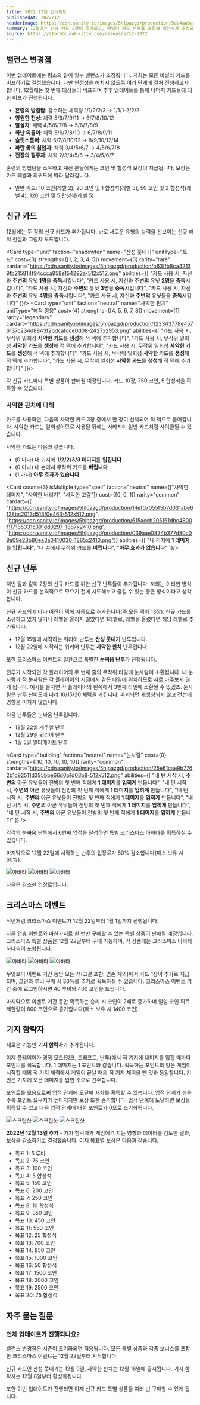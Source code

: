 ```yaml
---
title: 2022 12월 업데이트
publishedAt: 2022/12
headerImage: https://cdn.sanity.io/images/5hlpazgd/production/5da4aa3aadb504731d8ec0fc976eaee37c3e2a65-1920x622.png
summary: 12월에는 신규 카드 2장이 추가되고, 바닐라 카드 버프를 포함해 밸런스가 조정되며, 다양한 상품들이 판매됩니다.
source: https://stormbound-kitty.com/releases/12-2022
---
```


<script>
    import Old from "$components/Old.svelte";
    import ImageBlock from "$components/ImageBlock.svelte";
    import FlexibleList from "$components/FlexibleList.svelte";
    import Icon from "$components/Icon.svelte";
    import Card from "$components/Card.svelte";
    import Comment from "$components/Comment.svelte";
    import DiscountedBrawl from "$components/DiscountedBrawl.md";
</script>

## 밸런스 변경점
이번 업데이트에는 평소와 같이 일부 밸런스가 조정됩니다. 저희는 모든 바닐라 카드를 버프하기로 결정했습니다. 다만 안정성을 해치지 않도록 여러 단계에 걸쳐 진행하고자 합니다. 12월에는 첫 번째 대상들이 버프되며 추후 업데이트를 통해 나머지 카드들에 대한 버프가 진행됩니다.

  - **혼령의 방첨탑**: 흡수하는 체력량 <Old>1/1/2/2/3</Old> → 1/1/1-2/2/2
  - **영원한 천상**: 체력 <Old>5/6/7/9/11</Old> → 6/7/8/10/12
  - **말살자**: 체력 <Old>4/5/6/7/8</Old> → 5/6/7/8/9
  - **화난 외톨이**: 체력 <Old>5/6/7/8/10</Old> → 6/7/8/9/11
  - **슬릿스톰퍼**: 체력 <Old>6/7/8/10/12</Old> → 8/9/10/12/14
  - **파란 돛의 침입자**: 체력 <Old>3/4/5/6/7</Old> → 4/5/6/7/8
  - **전장의 질주자**: 체력 <Old>2/3/4/5/6</Old> → 3/4/5/6/7

<Comment>

혼령의 방첩탐을 소유하고 계신 분들에게는 코인 및 합성석 보상이 지급됩니다. 보상은 카드 레벨과 희귀도에 따라 달라집니다.

  - <Icon type="common" /> 일반 카드: <Icon type="coin" /> 10 코인(레벨 2), <Icon type="coin" /> 20 코인 및 <Icon type="stone" /> 1 합성석(레벨 3), <Icon type="coin" /> 50 코인 및 <Icon type="stone" /> 2 합성석(레벨 4), <Icon type="coin" /> 120 코인 및 <Icon type="stone" /> 5 합성석(레벨 5)

</Comment>

## 신규 카드
12월에는 두 장의 신규 카드가 추가됩니다. 바로 새로운 유형의 능력을 선보이는 신규 해적 전설과 그림자 토드입니다.

<Card type="unit" faction="shadowfen" name="산성 풋내기" unitType="토드" cost={3} strengths={[1, 2, 3, 4, 5]} movement={0} rarity="rare" cardart="https://cdn.sanity.io/images/5hlpazgd/production/b63ffb8ca42139fb215814f94ccca958e154292a-512x512.png" abilities={[
    "카드 사용 시, 자신과 **주변의** 유닛 **1명**을 **중독**시킵니다",
    "카드 사용 시, 자신과 **주변의** 유닛 **2명**을 **중독**시킵니다",
    "카드 사용 시, 자신과 **주변의** 유닛 **3명**을 **중독**시킵니다",
    "카드 사용 시, 자신과 **주변의** 유닛 **4명**을 **중독**시킵니다",
    "카드 사용 시, 자신과 **주변의** 유닛들을 **중독**시킵니다"
]}/>
<Card type="unit" faction="neutral" name="사악한 핀치" unitType="해적 영웅" cost={4} strengths={[4, 5, 6, 7, 8]} movement={1} rarity="legendary" cardart="https://cdn.sanity.io/images/5hlpazgd/production/123343778e4576137c234d8843f2bdcafdce0d08-2427x2953.png" abilities={[
    "카드 사용 시, 무작위 일회성 **사악한 카드**를 **생성**해 적 덱에 추가합니다",
    "카드 사용 시, 무작위 일회성 **사악한 카드**를 **생성**해 적 덱에 추가합니다",
    "카드 사용 시, 무작위 일회성 **사악한 카드**를 **생성**해 적 덱에 추가합니다",
    "카드 사용 시, 무작위 일회성 **사악한 카드**를 **생성**해 적 덱에 추가합니다",
    "카드 사용 시, 무작위 일회성 **사악한 카드**를 **생성**해 적 덱에 추가합니다"
]}/>

각 신규 카드마다 특별 상품이 판매될 예정입니다. 카드 10장, <Icon type="coin" /> 750 코인, <Icon type="stone" /> 5 합성석을 획득할 수 있습니다.

### 사악한 핀치에 대해
카드를 사용하면, 다음의 사악한 카드 3장 중에서 한 장이 선택되어 적 덱으로 들어갑니다. 사악한 카드는 일회성이므로 사용된 뒤에는 사라지며 일반 카드처럼 사이클될 수 있습니다.

사악한 카드는 다음과 같습니다.

  - (0 마나) 내 기지에 **1/2/2/3/3 데미지**를 **입힙니다**
  - (0 마나) 내 손에서 무작위 카드를 **버립니다**
  - (1 마나) **아무 효과가 없습니다**

<Card count={3} isMultiple type="spell" faction="neutral" name={["사악한 데미지", "사악한 버리기", "사악한 고갈"]} cost={[0, 0, 1]} rarity="common" cardart={[
    "https://cdn.sanity.io/images/5hlpazgd/production/14ef07055f5b7d031abe6128bc2013d513f0e463-512x512.png",
    "https://cdn.sanity.io/images/5hlpazgd/production/615accb205161dbc4800f117185331c391dd0297-1887x2410.png",
    "https://cdn.sanity.io/images/5hlpazgd/production/039aae0824b377d80c09a09e23b80ea3a0410030-1885x2410.png"]} abilities={[
    "내 기지에 **1 데미지**를 **입힙니다**",
    "내 손에서 무작위 카드를 **버립니다**",
    "**아무 효과가 없습니다**"
]}/>

## 신규 난투
저번 달과 같이 2장의 신규 카드를 위한 신규 난투들이 추가됩니다. 저희는 이러한 방식이 신규 카드를 본격적으로 모으기 전에 시도해보고 즐길 수 있는 좋은 방식이라고 생각합니다.

신규 카드의 0 마나 버전이 덱에 자동으로 추가됩니다(즉 모든 덱이 13장). 신규 카드를 소유하고 있지 않거나 레벨을 올리지 않았다면 1레벨로, 레벨을 올렸다면 해당 레벨로 추가됩니다.

  - 12월 15일에 시작하는 워리어 난투는 **산성 풋내기** 난투입니다.
  - 12월 22일에 시작하는 워리어 난투는 **사악한 핀치** 난투입니다.

또한 크리스마스 이벤트의 일환으로 특별한 **눈싸움 난투**가 진행됩니다.

전투가 시작되면 각 플레이어의 두 번째 줄의 무작위 타일에 눈사람이 소환됩니다. 내 눈사람과 적 눈사람은 각 플레이어의 시점에서 같은 타일에 위치하므로 서로 마주보지 않게 됩니다. 예시를 들자면 각 플레이어의 왼쪽에서 3번째 타일에 소환될 수 있겠죠. 눈사람은 난투 난이도에 따라 10/15/20 체력을 가집니다. 파괴되면 재생성되지 않고 전선에 영향을 미치지 않습니다.

다음 난투들은 눈싸움 난투입니다.

  - 12월 22일 캐주얼 난투
  - 12월 29일 워리어 난투
  - 1월 5일 얼티메이트 난투

<Card type="building" faction="neutral" name="눈사람" cost={0} strengths={[10, 10, 10, 10, 10]} rarity="common" cardart="https://cdn.sanity.io/images/5hlpazgd/production/25e61cae9b7762b1c92511d395bbe66d0b1d03b8-512x512.png" abilities={[
    "내 턴 시작 시, **주변의** 아군 유닛들이 전방의 첫 번째 적에게 **1 데미지**를 **입히게** 만듭니다",
    "내 턴 시작 시, **주변의** 아군 유닛들이 전방의 첫 번째 적에게 **1 데미지**를 **입히게** 만듭니다",
    "내 턴 시작 시, **주변의** 아군 유닛들이 전방의 첫 번째 적에게 **1 데미지**를 **입히게** 만듭니다",
    "내 턴 시작 시, **주변의** 아군 유닛들이 전방의 첫 번째 적에게 **1 데미지**를 **입히게** 만듭니다",
    "내 턴 시작 시, **주변의** 아군 유닛들이 전방의 첫 번째 적에게 **1 데미지**를 **입히게** 만듭니다"
]} />

각각의 눈싸움 난투에서 6번째 업적을 달성하면 특별 크리스마스 아바타를 획득하실 수 있습니다.

마지막으로 12월 22일에 시작하는 난투의 입장료가 50% 감소합니다(패스 보유 시 60%).

<FlexibleList setFontSizeFixed disableVertical>
    <img alt="아바타" src="https://cdn.sanity.io/images/5hlpazgd/production/3d45211e6f5c605f950db04b6309e9614a0266d2-512x512.png#avatar" />
    <img alt="아바타" src="https://cdn.sanity.io/images/5hlpazgd/production/95184beb6caa4613b4562f15b9b1365d3a35d2cc-512x512.png#avatar" />
    <img alt="아바타" src="https://cdn.sanity.io/images/5hlpazgd/production/c361460507e970d5dc0fafbf83799da25d8cb73f-512x512.png#avatar" />
</FlexibleList>

다음은 감소한 입장료입니다.

<DiscountedBrawl />

## 크리스마스 이벤트
작년처럼 크리스마스 이벤트가 12월 22일부터 1월 1일까지 진행됩니다.

다른 연휴 이벤트와 마찬가지로 한 번만 구매할 수 있는 특별 상품이 판매될 예정입니다. 크리스마스 특별 상품은 12월 22일부터 구매 가능하며, 각 상품에는 크리스마스 아바타 하나씩이 포함됩니다.

<FlexibleList setFontSizeFixed disableVertical>
    <img alt="아바타" src="https://cdn.sanity.io/images/5hlpazgd/production/25f924ea54d9990337397dc386cf2edac58bc19c-512x512.png#avatar" />
    <img alt="아바타" src="https://cdn.sanity.io/images/5hlpazgd/production/77826899fb3090b6a7a87ba73f2941eedc55fade-512x512.png#avatar" />
    <img alt="아바타" src="https://cdn.sanity.io/images/5hlpazgd/production/bae2fabdb2b66a08740955a68070f298adf17df0-512x512.png#avatar" />
</FlexibleList>

무엇보다 이벤트 기간 동안 모든 책(고결 포함, 겸손 제외)에서 카드 1장이 추가로 지급되며, 코인과 루비 구매 시 30%를 추가로 획득하실 수 있습니다. 크리스마스 이벤트 기간 중에 로그인하시면 <Icon type="ruby" /> 40 루비와 <Icon type="coin" /> 400 코인을 드립니다.

마지막으로 이벤트 기간 동안 획득하는 승리 시 코인이 2배로 증가하며 일일 코인 획득 제한량이 <Icon type="coin" /> 800 코인으로 증가합니다(패스 보유 시 <Icon type="coin" /> 1400 코인).

## 기지 함락자
새로운 기능인 **기지 함락자**가 추가됩니다.

이제 플레이어가 경쟁 모드(랭크, 드래프트, 난투)에서 적 기지에 데미지를 입힐 때마다 포인트를 획득합니다. 1 데미지는 1 포인트와 같습니다. 획득하는 포인트의 양은 게임이 시작할 때의 적 기지 체력에서 게임이 끝날 때의 적 기지 체력을 뺀 것과 동일합니다. 기권은 기지에 모든 데미지를 입힌 것으로 간주합니다.

포인트를 모음으로써 업적 단계에 도달해 재화를 획득할 수 있습니다. 업적 단계가 높을수록 포인트 요구치가 높아지지만 보상 또한 증가합니다. 업적 단계에 도달하면 보상을 획득할 수 있고 다음 업적 단계에 대한 포인트가 0으로 초기화됩니다.

<FlexibleList allowOverflow>
    <img alt="스크린샷" src="https://cdn.sanity.io/images/5hlpazgd/production/b539a810fdfed2715bda56cb47055b9cbcc3f12c-1080x1920.png#screenshot" />
    <img alt="스크린샷" src="https://cdn.sanity.io/images/5hlpazgd/production/94a9cfabae6516d22df0ad508a65e00513592c93-1080x1920.png#screenshot" />
    <img alt="스크린샷" src="https://cdn.sanity.io/images/5hlpazgd/production/851978ec197a15c24335e4b0d71c93ec944a28b7-1080x1920.png#screenshot" />
</FlexibleList>

<Comment>

**2022년 12월 13일 추가** - 기지 함락자가 게임에 미치는 영향과 데이터를 검토한 결과, 보상을 감소하기로 결정했습니다. 이제 목표별 보상은 다음과 같습니다.

  - 목표 1: <Icon type="ruby" /> 5 루비
  - 목표 2: <Icon type="coin" /> 75 코인
  - 목표 3: <Icon type="coin" /> 100 코인
  - 목표 4: <Icon type="stone" /> 5 합성석
  - 목표 5: <Icon type="coin" /> 150 코인
  - 목표 6: <Icon type="coin" /> 200 코인
  - 목표 7: <Icon type="coin" /> 250 코인
  - 목표 8: <Icon type="stone" /> 10 합성석
  - 목표 9: <Icon type="coin" /> 350 코인
  - 목표 10: <Icon type="coin" /> 450 코인
  - 목표 11: <Icon type="coin" /> 550 코인
  - 목표 12: <Icon type="stone" /> 25 합성석
  - 목표 13: <Icon type="coin" /> 700 코인
  - 목표 14: <Icon type="coin" /> 850 코인
  - 목표 15: <Icon type="coin" /> 1000 코인
  - 목표 16: <Icon type="stone" /> 50 합성석
  - 목표 17: <Icon type="coin" /> 1500 코인
  - 목표 18: <Icon type="coin" /> 2000 코인
  - 목표 19: <Icon type="coin" /> 2500 코인
  - 목표 20: <Icon type="stone" /> 75 합성석

</Comment>

## 자주 묻는 질문
### 언제 업데이트가 진행되나요?
밸런스 변경점은 시즌이 초기화되면 적용됩니다. 모든 특별 상품과 각종 보너스를 포함한 크리스마스 이벤트는 12월 22일부터 시작합니다.

신규 카드인 산성 풋내기는 12월 9일, 사악한 핀치는 12월 16일에 출시됩니다. 기지 함락자는 12월 8일부터 활성화됩니다.

또한 이번 업데이트가 진행되면 이제 신규 카드 특별 상품을 여러 번 구매할 수 있게 됩니다.